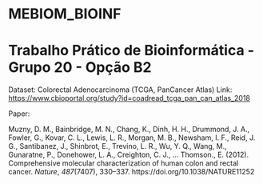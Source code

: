 # MEBIOM_BIOINF

# Trabalho Prático de Bioinformática - Grupo 20 - Opção B2
Dataset: Colorectal Adenocarcinoma (TCGA, PanCancer Atlas) 
Link: https://www.cbioportal.org/study?id=coadread_tcga_pan_can_atlas_2018  

Paper: 
<div class="csl-entry">Muzny, D. M., Bainbridge, M. N., Chang, K., Dinh, H. H., Drummond, J. A., Fowler, G., Kovar, C. L., Lewis, L. R., Morgan, M. B., Newsham, I. F., Reid, J. G., Santibanez, J., Shinbrot, E., Trevino, L. R., Wu, Y. Q., Wang, M., Gunaratne, P., Donehower, L. A., Creighton, C. J., … Thomson., E. (2012). Comprehensive molecular characterization of human colon and rectal cancer. <i>Nature</i>, <i>487</i>(7407), 330–337. https://doi.org/10.1038/NATURE11252</div>
